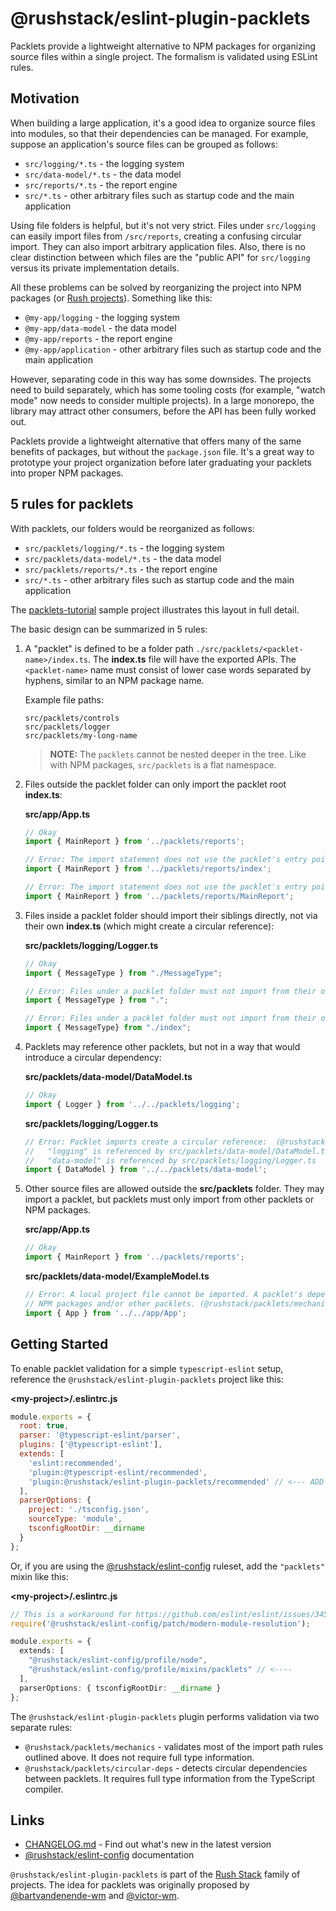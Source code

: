 # @rushstack/eslint-plugin-packlets

Packlets provide a lightweight alternative to NPM packages for organizing source files within a single project.  The formalism is validated using ESLint rules.

## Motivation

When building a large application, it's a good idea to organize source files into modules, so that their dependencies can be managed.  For example, suppose an application's source files can be grouped as follows:

- `src/logging/*.ts` - the logging system
- `src/data-model/*.ts` - the data model
- `src/reports/*.ts` - the report engine
- `src/*.ts` - other arbitrary files such as startup code and the main application

Using file folders is helpful, but it's not very strict. Files under `src/logging` can easily import files from `/src/reports`, creating a confusing circular import.  They can also import arbitrary application files.  Also, there is no clear distinction between which files are the "public API" for `src/logging` versus its private implementation details.

All these problems can be solved by reorganizing the project into NPM packages (or [Rush projects](https://rushjs.io/)).  Something like this:

- `@my-app/logging` - the logging system
- `@my-app/data-model` - the data model
- `@my-app/reports` - the report engine
- `@my-app/application` - other arbitrary files such as startup code and the main application

However, separating code in this way has some downsides.  The projects need to build separately, which has some tooling costs (for example, "watch mode" now needs to consider multiple projects).  In a large monorepo, the library may attract other consumers, before the API has been fully worked out.

Packlets provide a lightweight alternative that offers many of the same benefits of packages, but without the `package.json` file.  It's a great way to prototype your project organization before later graduating your packlets into proper NPM packages.

## 5 rules for packlets

With packlets, our folders would be reorganized as follows:

- `src/packlets/logging/*.ts` - the logging system
- `src/packlets/data-model/*.ts` - the data model
- `src/packlets/reports/*.ts` - the report engine
- `src/*.ts` - other arbitrary files such as startup code and the main application

The [packlets-tutorial](https://github.com/microsoft/rushstack/tree/master/tutorials/packlets-tutorial) sample project illustrates this layout in full detail.

The basic design can be summarized in 5 rules:

1. A "packlet" is defined to be a folder path `./src/packlets/<packlet-name>/index.ts`. The **index.ts** file will have the exported APIs. The `<packlet-name>` name must consist of lower case words separated by hyphens, similar to an NPM package name.

    Example file paths:
    ```
    src/packlets/controls
    src/packlets/logger
    src/packlets/my-long-name
    ```

    > **NOTE:** The `packlets` cannot be nested deeper in the tree. Like with NPM packages, `src/packlets` is a flat namespace.

2. Files outside the packlet folder can only import the packlet root **index.ts**:

    **src/app/App.ts**
    ```ts
    // Okay
    import { MainReport } from '../packlets/reports';

    // Error: The import statement does not use the packlet's entry point (@rushstack/packlets/mechanics)
    import { MainReport } from '../packlets/reports/index';

    // Error: The import statement does not use the packlet's entry point (@rushstack/packlets/mechanics)
    import { MainReport } from '../packlets/reports/MainReport';
    ```

3. Files inside a packlet folder should import their siblings directly, not via their own **index.ts** (which might create a circular reference):

    **src/packlets/logging/Logger.ts**
    ```ts
    // Okay
    import { MessageType } from "./MessageType";

    // Error: Files under a packlet folder must not import from their own index.ts file (@rushstack/packlets/mechanics)
    import { MessageType } from ".";

    // Error: Files under a packlet folder must not import from their own index.ts file (@rushstack/packlets/mechanics)
    import { MessageType} from "./index";
    ```


4. Packlets may reference other packlets, but not in a way that would introduce a circular dependency:

    **src/packlets/data-model/DataModel.ts**
    ```ts
    // Okay
    import { Logger } from '../../packlets/logging';
    ```

    **src/packlets/logging/Logger.ts**
    ```ts
    // Error: Packlet imports create a circular reference:  (@rushstack/packlets/circular-deps)
    //   "logging" is referenced by src/packlets/data-model/DataModel.ts
    //   "data-model" is referenced by src/packlets/logging/Logger.ts
    import { DataModel } from '../../packlets/data-model';
    ```

5. Other source files are allowed outside the **src/packlets** folder. They may import a packlet, but packlets must only import from other packlets or NPM packages.

    **src/app/App.ts**

    ```ts
    // Okay
    import { MainReport } from '../packlets/reports';
    ```

    **src/packlets/data-model/ExampleModel.ts**
    ```ts
    // Error: A local project file cannot be imported. A packlet's dependencies must be
    // NPM packages and/or other packlets. (@rushstack/packlets/mechanics)
    import { App } from '../../app/App';
    ```


## Getting Started

To enable packlet validation for a simple `typescript-eslint` setup, reference the `@rushstack/eslint-plugin-packlets` project like this:

**\<my-project\>/.eslintrc.js**
```js
module.exports = {
  root: true,
  parser: '@typescript-eslint/parser',
  plugins: ['@typescript-eslint'],
  extends: [
    'eslint:recommended',
    'plugin:@typescript-eslint/recommended',
    'plugin:@rushstack/eslint-plugin-packlets/recommended' // <--- ADD THIS
  ],
  parserOptions: {
    project: './tsconfig.json',
    sourceType: 'module',
    tsconfigRootDir: __dirname
  }
};
```

Or, if you are using the [@rushstack/eslint-config](https://www.npmjs.com/package/@rushstack/eslint-config) ruleset, add the `"packlets"` mixin like this:

**\<my-project\>/.eslintrc.js**
```ts
// This is a workaround for https://github.com/eslint/eslint/issues/3458
require('@rushstack/eslint-config/patch/modern-module-resolution');

module.exports = {
  extends: [
    "@rushstack/eslint-config/profile/node",
    "@rushstack/eslint-config/profile/mixins/packlets" // <----
  ],
  parserOptions: { tsconfigRootDir: __dirname }
};
```

The `@rushstack/eslint-plugin-packlets` plugin performs validation via two separate rules:

- `@rushstack/packlets/mechanics` - validates most of the import path rules outlined above.  It does not require full type information.
- `@rushstack/packlets/circular-deps` - detects circular dependencies between packlets.  It requires full type information from the TypeScript compiler.


## Links

- [CHANGELOG.md](
  https://github.com/microsoft/rushstack/blob/master/stack/eslint-plugin-packlets/CHANGELOG.md) - Find
  out what's new in the latest version
- [@rushstack/eslint-config](https://www.npmjs.com/package/@rushstack/eslint-config) documentation

`@rushstack/eslint-plugin-packlets` is part of the [Rush Stack](https://rushstack.io/) family of projects.
The idea for packlets was originally proposed by [@bartvandenende-wm](https://github.com/bartvandenende-wm)
and [@victor-wm](https://github.com/victor-wm).

